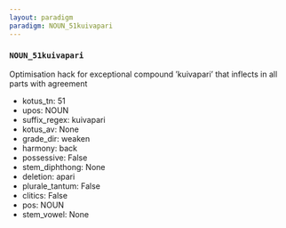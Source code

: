 ```yaml
---
layout: paradigm
paradigm: NOUN_51kuivapari
---
```

### ` NOUN_51kuivapari `

Optimisation hack for exceptional compound ’kuivapari’ that inflects in all parts with agreement
* kotus_tn: 51
* upos: NOUN
* suffix_regex: kuivapari
* kotus_av: None
* grade_dir: weaken
* harmony: back
* possessive: False
* stem_diphthong: None
* deletion: apari
* plurale_tantum: False
* clitics: False
* pos: NOUN
* stem_vowel: None
